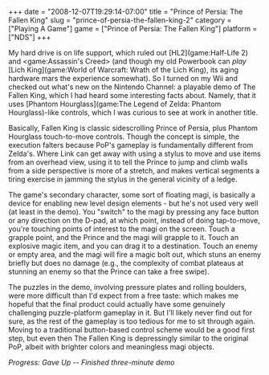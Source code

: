 +++
date = "2008-12-07T19:29:14-07:00"
title = "Prince of Persia: The Fallen King"
slug = "prince-of-persia-the-fallen-king-2"
category = ["Playing A Game"]
game = ["Prince of Persia: The Fallen King"]
platform = ["NDS"]
+++

My hard drive is on life support, which ruled out [HL2](game:Half-Life 2) and <game:Assassin's Creed> (and though my old Powerbook can <i>play</i> [Lich King](game:World of Warcraft: Wrath of the Lich King), its aging hardware mars the experience somewhat).  So I turned on my Wii and checked out what's new on the Nintendo Channel: a playable demo of The Fallen King, which I had heard some interesting facts about.  Namely, that it uses [Phantom Hourglass](game:The Legend of Zelda: Phantom Hourglass)-like controls, which I was curious to see at work in another title.

Basically, Fallen King is classic sidescrolling Prince of Persia, plus Phantom Hourglass touch-to-move controls.  Though the concept is simple, the execution falters because PoP's gameplay is fundamentally different from Zelda's.  Where Link can get away with using a stylus to move and use items from an overhead view, using it to tell the Prince to jump and climb walls from a side perspective is more of a stretch, and makes vertical segments a tiring exercise in jamming the stylus in the general vicinity of a ledge.

The game's secondary character, some sort of floating magi, is basically a device for enabling new level design elements - but he's not used very well (at least in the demo).  You "switch" to the magi by pressing any face button or any direction on the D-pad, at which point, instead of doing tap-to-move, you're touching points of interest to the magi on the screen.  Touch a grapple point, and the Prince and the magi will grapple to it.  Touch an explosive magic item, and you can drag it to a destination.  Touch an enemy or empty area, and the magi will fire a magic bolt out, which stuns an enemy briefly but does no damage (e.g., the complexity of combat plateaus at stunning an enemy so that the Prince can take a free swipe).

The puzzles in the demo, involving pressure plates and rolling boulders, were more difficult than I'd expect from a free taste: which makes me hopeful that the final product could actually have some genuinely challenging puzzle-platform gameplay in it.  But I'll likely never find out for sure, as the rest of the gameplay is too tedious for me to sit through again.  Moving to a traditional button-based control scheme would be a good first step, but even then The Fallen King is depressingly similar to the original PoP, albeit with brighter colors and meaningless magi objects.

<i>Progress: Gave Up -- Finished three-minute demo</i>
